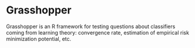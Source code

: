 Grasshopper
===========

Grasshopper is an R framework for testing questions about classifiers
coming from learning theory: convergence rate, estimation of
empirical risk minimization potential, etc.


